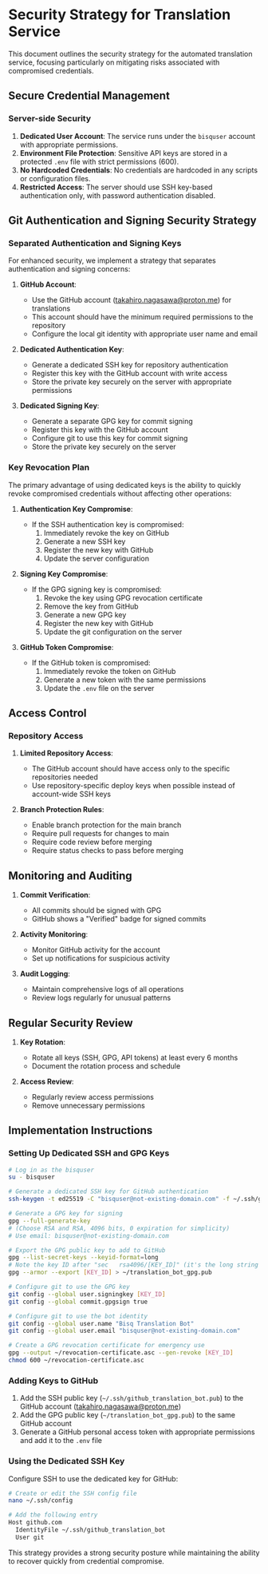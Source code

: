 # Security Strategy for Translation Service

This document outlines the security strategy for the automated translation service, focusing particularly on mitigating risks associated with compromised credentials.

## Secure Credential Management

### Server-side Security

1. **Dedicated User Account**: The service runs under the `bisquser` account with appropriate permissions.
2. **Environment File Protection**: Sensitive API keys are stored in a protected `.env` file with strict permissions (600).
3. **No Hardcoded Credentials**: No credentials are hardcoded in any scripts or configuration files.
4. **Restricted Access**: The server should use SSH key-based authentication only, with password authentication disabled.

## Git Authentication and Signing Security Strategy

### Separated Authentication and Signing Keys

For enhanced security, we implement a strategy that separates authentication and signing concerns:

1. **GitHub Account**:
   - Use the GitHub account (takahiro.nagasawa@proton.me) for translations
   - This account should have the minimum required permissions to the repository
   - Configure the local git identity with appropriate user name and email

2. **Dedicated Authentication Key**:
   - Generate a dedicated SSH key for repository authentication
   - Register this key with the GitHub account with write access
   - Store the private key securely on the server with appropriate permissions

3. **Dedicated Signing Key**:
   - Generate a separate GPG key for commit signing
   - Register this key with the GitHub account
   - Configure git to use this key for commit signing
   - Store the private key securely on the server

### Key Revocation Plan

The primary advantage of using dedicated keys is the ability to quickly revoke compromised credentials without affecting other operations:

1. **Authentication Key Compromise**:
   - If the SSH authentication key is compromised:
     1. Immediately revoke the key on GitHub
     2. Generate a new SSH key
     3. Register the new key with GitHub
     4. Update the server configuration

2. **Signing Key Compromise**:
   - If the GPG signing key is compromised:
     1. Revoke the key using GPG revocation certificate
     2. Remove the key from GitHub
     3. Generate a new GPG key
     4. Register the new key with GitHub
     5. Update the git configuration on the server

3. **GitHub Token Compromise**:
   - If the GitHub token is compromised:
     1. Immediately revoke the token on GitHub
     2. Generate a new token with the same permissions
     3. Update the `.env` file on the server

## Access Control

### Repository Access

1. **Limited Repository Access**:
   - The GitHub account should have access only to the specific repositories needed
   - Use repository-specific deploy keys when possible instead of account-wide SSH keys

2. **Branch Protection Rules**:
   - Enable branch protection for the main branch
   - Require pull requests for changes to main
   - Require code review before merging
   - Require status checks to pass before merging

## Monitoring and Auditing

1. **Commit Verification**:
   - All commits should be signed with GPG
   - GitHub shows a "Verified" badge for signed commits

2. **Activity Monitoring**:
   - Monitor GitHub activity for the account
   - Set up notifications for suspicious activity

3. **Audit Logging**:
   - Maintain comprehensive logs of all operations
   - Review logs regularly for unusual patterns

## Regular Security Review

1. **Key Rotation**:
   - Rotate all keys (SSH, GPG, API tokens) at least every 6 months
   - Document the rotation process and schedule

2. **Access Review**:
   - Regularly review access permissions
   - Remove unnecessary permissions

## Implementation Instructions

### Setting Up Dedicated SSH and GPG Keys

```bash
# Log in as the bisquser
su - bisquser

# Generate a dedicated SSH key for GitHub authentication
ssh-keygen -t ed25519 -C "bisquser@not-existing-domain.com" -f ~/.ssh/github_translation_bot

# Generate a GPG key for signing
gpg --full-generate-key
# (Choose RSA and RSA, 4096 bits, 0 expiration for simplicity)
# Use email: bisquser@not-existing-domain.com

# Export the GPG public key to add to GitHub
gpg --list-secret-keys --keyid-format=long
# Note the key ID after "sec   rsa4096/[KEY_ID]" (it's the long string of hex characters)
gpg --armor --export [KEY_ID] > ~/translation_bot_gpg.pub

# Configure git to use the GPG key
git config --global user.signingkey [KEY_ID]
git config --global commit.gpgsign true

# Configure git to use the bot identity
git config --global user.name "Bisq Translation Bot"
git config --global user.email "bisquser@not-existing-domain.com"

# Create a GPG revocation certificate for emergency use
gpg --output ~/revocation-certificate.asc --gen-revoke [KEY_ID]
chmod 600 ~/revocation-certificate.asc
```

### Adding Keys to GitHub

1. Add the SSH public key (`~/.ssh/github_translation_bot.pub`) to the GitHub account (takahiro.nagasawa@proton.me)
2. Add the GPG public key (`~/translation_bot_gpg.pub`) to the same GitHub account
3. Generate a GitHub personal access token with appropriate permissions and add it to the `.env` file

### Using the Dedicated SSH Key

Configure SSH to use the dedicated key for GitHub:

```bash
# Create or edit the SSH config file
nano ~/.ssh/config

# Add the following entry
Host github.com
  IdentityFile ~/.ssh/github_translation_bot
  User git
```

This strategy provides a strong security posture while maintaining the ability to recover quickly from credential compromise. 